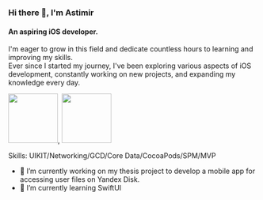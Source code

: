 ### Hi there 👋, I'm **Astimir**
#### An aspiring **iOS developer**.  
I'm eager to grow in this field and dedicate countless hours to learning and improving my skills.  
Ever since I started my journey, I've been exploring various aspects of iOS development, constantly working on new projects, and expanding my knowledge every day.  


<img src="https://cdn.jsdelivr.net/gh/devicons/devicon@latest/icons/swift/swift-original.svg" width="100" height="100" />, <img src="https://cdn.jsdelivr.net/gh/devicons/devicon@latest/icons/git/git-original.svg" width="100" height="100" />
          

Skills: UIKIT/Networking/GCD/Core Data/CocoaPods/SPM/MVP

- 🔭 I’m currently working on my thesis project to develop a mobile app for accessing user files on Yandex Disk.
- 🌱 I’m currently learning SwiftUI 




